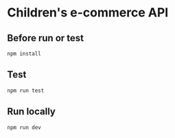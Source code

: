 # Children's e-commerce API

## Before run or test

```
npm install
```

## Test

```
npm run test
```

## Run locally

```
npm run dev
```